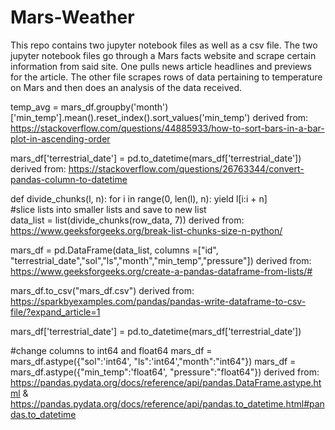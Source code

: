 # Mars-Weather
This repo contains two jupyter notebook files as well as a csv file. The two jupyter notebook files go through a Mars facts website and scrape certain information from said site. One pulls news article headlines and previews for the article. The other file scrapes rows of data pertaining to temperature on Mars and then does an analysis of the data received.

temp_avg = mars_df.groupby('month')['min_temp'].mean().reset_index().sort_values('min_temp') derived from: https://stackoverflow.com/questions/44885933/how-to-sort-bars-in-a-bar-plot-in-ascending-order

mars_df['terrestrial_date'] = pd.to_datetime(mars_df['terrestrial_date']) derived from: https://stackoverflow.com/questions/26763344/convert-pandas-column-to-datetime

def divide_chunks(l, n):
    for i in range(0, len(l), n): 
        yield l[i:i + n]    
#slice lists into smaller lists and save to new list        
data_list = list(divide_chunks(row_data, 7)) derived from: https://www.geeksforgeeks.org/break-list-chunks-size-n-python/

mars_df = pd.DataFrame(data_list, columns =["id", "terrestrial_date","sol","ls","month","min_temp","pressure"]) derived from: https://www.geeksforgeeks.org/create-a-pandas-dataframe-from-lists/#

mars_df.to_csv("mars_df.csv") derived from: https://sparkbyexamples.com/pandas/pandas-write-dataframe-to-csv-file/?expand_article=1

mars_df['terrestrial_date'] = pd.to_datetime(mars_df['terrestrial_date'])

#change columns to int64 and float64
mars_df = mars_df.astype({"sol":'int64', "ls":'int64',"month":"int64"}) 
mars_df = mars_df.astype({"min_temp":'float64', "pressure":"float64"}) derived from: https://pandas.pydata.org/docs/reference/api/pandas.DataFrame.astype.html & https://pandas.pydata.org/docs/reference/api/pandas.to_datetime.html#pandas.to_datetime
